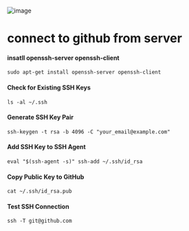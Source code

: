 ![image](https://github.com/MhmedRjb/helpful_terminal_commands/assets/72052305/ee540420-0787-4fe7-9f22-39da93d5fc26)

# connect to github from server 
#### insatll openssh-server openssh-client
`sudo apt-get install openssh-server openssh-client`
#### Check for Existing SSH Keys
`ls -al ~/.ssh`
#### Generate SSH Key Pair
`ssh-keygen -t rsa -b 4096 -C "your_email@example.com"`
#### Add SSH Key to SSH Agent
`eval "$(ssh-agent -s)"
ssh-add ~/.ssh/id_rsa`
#### Copy Public Key to GitHub
`cat ~/.ssh/id_rsa.pub`
#### Test SSH Connection
`ssh -T git@github.com`

